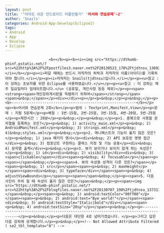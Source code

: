 ```yaml
---
layout: post
title: '"아마도 쉬운 안드로이드 어플만들기" '어서와 연습문제'-2'
author: 'Snails'
categories: Android-App-Develop(Eclipse2)
tags:
- Android
- App
- Develop
- Eclipse
---
```



<script> location.href='https://cafe.naver.com/develoid/274107' ; </script>


















						<b></b><p><b><i><img src="https://dthumb-phinf.pstatic.net/?src=%22http%3A%2F%2Fpostfiles3.naver.net%2F20130523_178%2Ftjdtnsu_1369283538974akCh1_JPEG%2Fand.jpg%3Ftype%3Dw2%22&amp;type=cafe_wa740"></i></b></p><p><i>퍼갈 때에는 반드시 저작자의 허락과 저작자의 이름(아이디)를 기록하어야 합니다.</i></p><p><i>저작자는 Snails(tjdtnsu)입니다.</i></p><p><u>참고 : 이 강좌는 초보자를 위한 Eclipse를 사용하였습니다.</u></p><p><u>참고 : 이 강좌는 매주 일요일마다 업데이트합니다.</u> (공휴일, 개인사정 등등 제외)</p><p><span><strong><span>개인강좌게시판을 득템하기 위하여</span></strong></span><span>&nbsp;</span></p><div></div><p></p><p>&nbsp;</p><p>&nbsp;</p><p><b>---------------------------------------------------------</b></p><p><b>어서와 연습문제 2회</b></p><p>범위 : Textprint,Manifest,View</p><p>문제 : 지필 5문제</p><p>배점 : 1번-15점, 2번-25점, 3번-15점, 4번-20점, 5번-25점</p><p>제한시간 : 20분</p><p>&nbsp;</p><p>&nbsp;</p><p>1. 중복으로 사용할 문자열을 등록하는 곳은?</p><p>&nbsp; 1) activity_main.xml</p><p>&nbsp; 2) AndroidManifest.xml</p><p>&nbsp; 3) strings.xml</p><p>&nbsp; 4)&nbsp;styles.xml</p><p>&nbsp;</p><p>2. 메니페스트의 기능이 옳지 않은 것은?</p><p>&nbsp; 1) java 패키지 명시</p><div>&nbsp; 2) API 보호된 영영 접근</div><p>&nbsp; 3) 컴포넌트 구현하는 클래스 지정 및 기능 공표</p><div>&nbsp; 4) 문자열 출력</div><p>&nbsp;</p><p>3. 뷰가 보이거나 보이지 않게 하는 속성은?</p><p>&nbsp; 1) id</p><div>&nbsp; 2) visibility</div><div>&nbsp; 3) <span>clickable</span></div><span><p>&nbsp; 4) focusable</p></span><p><span></span>&nbsp;</p><p><span>4. 뷰의 속성중 성격이 다른 것은?</span></p><span><p>&nbsp; 1) src</p></span><span><p>&nbsp; 2) maxHeight</p></span><span><div>&nbsp; 3) typeface</div></span><span><p>&nbsp; 4) adjustViewBounds</p></span><p><span></span>&nbsp;</p><p><span>5. 다음 사진이 주어 질 때 속성이 옳지 않은 것은?</span>&nbsp;</p><p><span><img src="https://dthumb-phinf.pstatic.net/?src=%22http%3A%2F%2Fblogfiles.naver.net%2F20130707_198%2Ftjdtnsu_1373178936897hzKNB_PNG%2F%25C1%25A6%25B8%25F1_%25BE%25F8%25C0%25BD.png%22&amp;type=cafe_wa740"></span>&nbsp;</p><span><p>&nbsp; 1) android:textColor="00ff00"</p></span><span><p>&nbsp; 2) android:text="Bye world!"</p></span><span><div>&nbsp; 3) android:textStyle="Italic|bold"</div></span><span><p>&nbsp; 4) android:textSize="20sp"</p></span><p>&nbsp;</p><p>-----------------------------------------------------------------------------------</p><p>&nbsp;</p><p>다음은 대단원 4로 넘어가겠습니다. </p><p>그리고 답은 다음 강좌에 공개합니다.</p><p>&nbsp;</p><!-- Not Allowed Attribute Filtered ( se2_tbl_template="8") -->
